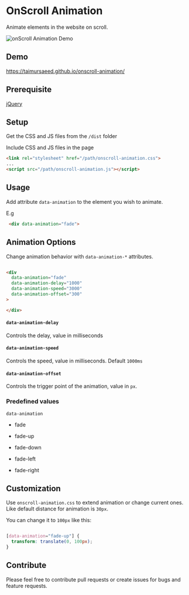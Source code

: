 # OnScroll Animation

  

Animate elements in the website on scroll.

![onScroll Animation Demo](images/demo.gif)

## Demo

https://taimursaeed.github.io/onscroll-animation/

  

## Prerequisite

[jQuery](https://jquery.com/)

  

## Setup

Get the CSS and JS files from the `/dist` folder

  

Include CSS and JS files in the page

  

```html
<link rel="stylesheet" href="/path/onscroll-animation.css">
...
<script src="/path/onscroll-animation.js"></script>
```

  



  

## Usage

Add attribute `data-animation` to the element you wish to animate.

  

E.g
```html
 <div data-animation="fade">
 ```

  

## Animation Options

  

Change animation behavior with `data-animation-*` attributes.

```html

<div
  data-animation="fade"
  data-animation-delay="1000"
  data-animation-speed="3000"
  data-animation-offset="300"
>

</div>

```

#### `data-animation-delay`

Controls the delay, value in milliseconds

#### `data-animation-speed`

Controls the speed, value in milliseconds. Default `1000ms`

#### `data-animation-offset`

Controls the trigger point of the animation, value in `px`.

  

### Predefined values

`data-animation`

- fade

- fade-up

- fade-down

- fade-left

- fade-right

  

## Customization

Use `onscroll-animation.css` to extend animation or change current ones. Like default distance for animation is `30px`.

You can change it to `100px` like this:

```css

[data-animation="fade-up"] {
  transform: translate(0, 100px);
}

```

  
  

## Contribute

  

Please feel free to contribute pull requests or create issues for bugs and feature requests.

